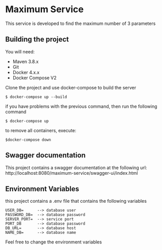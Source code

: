 # Maximum Service
This service is developed to find the maximum number of 3 parameters

## Building the project
You will need:
*	Maven 3.8.x
*	Git
*	Docker 4.x.x
*   Docker Compose V2

Clone the project and use docker-compose to build the server

	$ docker-compose up --build

if you have problems with the previous command, then run the following command

    $ docker-compose up

to remove all containers, execute:

    $docker-compose down

## Swagger documentation
This project contains a swagger documentation at the following url:
http://localhost:8080/maximum-service/swagger-ui/index.html


## Environment Variables
this project contains a .env file that contains the following variables


    USER_DB=      --> database user
    PASSWORD_DB=  --> database password
    SERVER_PORT=  --> service port
    PORT_DB       --> database password
    DB_URL=       --> database host
    NAME_DB=      --> database name

Feel free to change the environment variables


